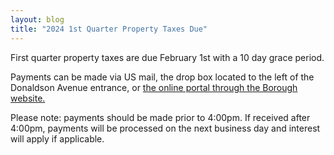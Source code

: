 ```yaml
---
layout: blog
title: "2024 1st Quarter Property Taxes Due"
---
```


First quarter property taxes are due February 1st with a 10 day grace period.

Payments can be made via US mail, the drop box located to the left of the Donaldson Avenue entrance, or [the online portal through the Borough website.](https://www.cit-e.net/rutherford-nj/cn/TaxBill_Std/?tpid=15571)

Please note:  payments should be made prior to 4:00pm.  If received after 4:00pm, payments will be processed on the next business day and interest will apply if applicable.
